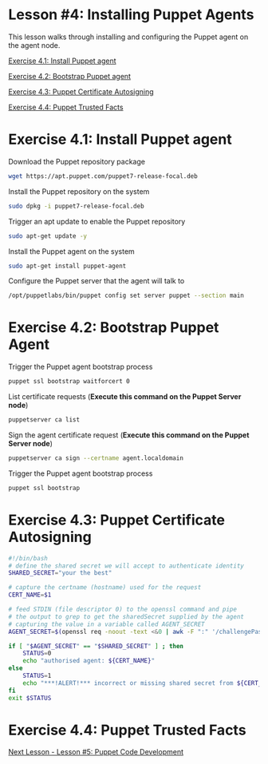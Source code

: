 # Lesson #4: Installing Puppet Agents

This lesson walks through installing and configuring the Puppet agent on the agent node.

[Exercise 4.1: Install Puppet agent](#exercise-41-install-puppet-agent)

[Exercise 4.2: Bootstrap Puppet agent](#exercise-42-bootstrap-puppet-agent)

[Exercise 4.3: Puppet Certificate Autosigning](#exercise-43-puppet-certificate-autosigning)

[Exercise 4.4: Puppet Trusted Facts](#exercise-44-puppet-trusted-facts)


# Exercise 4.1: Install Puppet agent

Download the Puppet repository package

```bash
wget https://apt.puppet.com/puppet7-release-focal.deb
```

Install the Puppet repository on the system

```bash
sudo dpkg -i puppet7-release-focal.deb
```

Trigger an apt update to enable the Puppet repository

```bash
sudo apt-get update -y
```

Install the Puppet agent on the system

```bash
sudo apt-get install puppet-agent
```

Configure the Puppet server that the agent will talk to

```bash
/opt/puppetlabs/bin/puppet config set server puppet --section main
```

# Exercise 4.2: Bootstrap Puppet Agent

Trigger the Puppet agent bootstrap process

```bash
puppet ssl bootstrap waitforcert 0
```

List certificate requests (**Execute this command on the Puppet Server node**)

```bash
puppetserver ca list
```

Sign the agent certificate request (**Execute this command on the Puppet Server node**)

```bash
puppetserver ca sign --certname agent.localdomain
```

Trigger the Puppet agent bootstrap process

```bash
puppet ssl bootstrap
```

# Exercise 4.3: Puppet Certificate Autosigning

```bash
#!/bin/bash
# define the shared secret we will accept to authenticate identity
SHARED_SECRET="your the best"

# capture the certname (hostname) used for the request
CERT_NAME=$1

# feed STDIN (file descriptor 0) to the openssl command and pipe
# the output to grep to get the sharedSecret supplied by the agent
# capturing the value in a variable called AGENT_SECRET
AGENT_SECRET=$(openssl req -noout -text <&0 | awk -F ":" '/challengePassword/ { gsub(/\n$/, "", $2) ; print $2 }')

if [ "$AGENT_SECRET" == "$SHARED_SECRET" ] ; then
    STATUS=0
    echo "authorised agent: ${CERT_NAME}"
else
    STATUS=1
    echo "***!ALERT!*** incorrect or missing shared secret from ${CERT_NAME}"
fi
exit $STATUS
```


# Exercise 4.4: Puppet Trusted Facts


[Next Lesson - Lesson #5: Puppet Code Development](./05-puppet-code-development.md)
